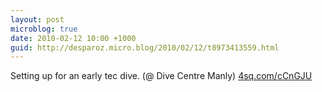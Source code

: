 ```yaml
---
layout: post
microblog: true
date: 2010-02-12 10:00 +1000
guid: http://desparoz.micro.blog/2010/02/12/t8973413559.html
---
```

Setting up for an early tec dive. (@ Dive Centre Manly) [4sq.com/cCnGJU](http://4sq.com/cCnGJU)
